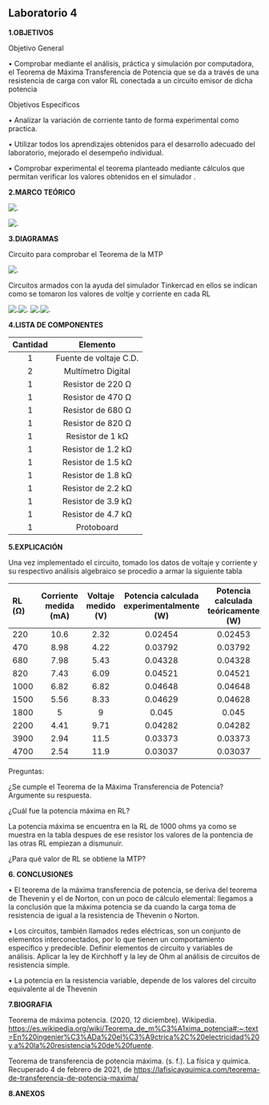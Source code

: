 ## Laboratorio 4


**1.OBJETIVOS**

Objetivo  General 

•	Comprobar mediante el análisis,  práctica y simulación por computadora, el Teorema de Máxima Transferencia de Potencia  que se da a través de una resistencia de carga con valor RL conectada a un circuito emisor de dicha potencia

Objetivos Específicos

•	Analizar la variación de corriente tanto de forma experimental como practica.

•	Utilizar todos los aprendizajes obtenidos para el desarrollo adecuado del laboratorio, mejorado el desempeño individual.

•	Comprobar experimental el teorema planteado mediante cálculos que permitan verificar los valores obtenidos en el simulador .

**2.MARCO TEÓRICO**

![.](https://github.com/Estefania-O/Laboratorio-4/blob/main/img/Teorema_maxima_potencia_transferida.png)

![.](https://github.com/Estefania-O/Laboratorio-4/blob/main/img/Maxima_transferencia_potencia.png)

**3.DIAGRAMAS**

Circuito para comprobar el Teorema de la MTP

![.](https://github.com/Estefania-O/Laboratorio-4/blob/main/img/Cicuito_guia4.png)

Circuitos armados con la ayuda del simulador Tinkercad en ellos se indican como se tomaron los valores de voltje y corriente en cada RL

![.](https://github.com/Estefania-O/Laboratorio-4/blob/main/img/Circuito_RL1.png)![.](https://github.com/Estefania-O/Laboratorio-4/blob/main/img/Circuito_RL2.png)
![.](https://github.com/Estefania-O/Laboratorio-4/blob/main/img/Circuito_RL3.png)![.](https://github.com/Estefania-O/Laboratorio-4/blob/main/img/Circuito_RL4.png)

**4.LISTA DE COMPONENTES**

|**Cantidad**|**Elemento**|
|:-----:|:-----:|
|1|Fuente de voltaje C.D.|
|2|Multímetro Digital|
|1|Resistor de 220 Ω|
|1|Resistor de 470 Ω|
|1|Resistor de 680 Ω|
|1|Resistor de 820 Ω|
|1|Resistor de 1 kΩ|
|1|Resistor de 1.2 kΩ|
|1|Resistor de 1.5 kΩ|
|1|Resistor de 1.8 kΩ|
|1|Resistor de 2.2 kΩ|
|1|Resistor de 3.9 kΩ|
|1|Resistor de 4.7 kΩ|
|1|Protoboard|

**5.EXPLICACIÓN**

Una vez implementado el circuito, tomado los datos de voltaje y corriente y su respectivo análisis algebraico se procedio a armar la siguiente tabla

|**RL (Ω)**|**Corriente medida (mA)**|**Voltaje medido (V)**|**Potencia calculada experimentalmente (W)**|**Potencia calculada teóricamente (W)**|
|:----|:----:|:---:|:---:|:---:|
|220|10.6|2.32|0.02454|0.02453|
|470|8.98|4.22|0.03792|0.03792|
|680|7.98|5.43|0.04328|0.04328|
|820|7.43|6.09|0.04521|0.04521|
|1000|6.82|6.82|0.04648|0.04648
|1500|5.56|8.33|0.04629|0.04628|
|1800|5|9|0.045|0.045|
|2200|4.41|9.71|0.04282|0.04282|
|3900|2.94|11.5|0.03373|0.03373|
|4700|2.54|11.9|0.03037|0.03037|

Preguntas:

¿Se cumple el Teorema de la Máxima Transferencia de Potencia? Argumente su respuesta.


¿Cuál fue la potencia máxima en RL?

La potencia máxima se encuentra en la RL de 1000 ohms ya como se muestra en la tabla despues de ese resistor los valores de la pontencia de las otras RL empiezan a dismunuir.

¿Para qué valor de RL se obtiene la MTP?


**6.  CONCLUSIONES**

•	El teorema de la máxima transferencia de potencia, se deriva del teorema de Thevenin y el de Norton, con un poco de cálculo elemental: llegamos a la conclusión que la máxima potencia se da cuando la carga toma de resistencia de igual a la resistencia de Thevenin o Norton.

•	Los circuitos, también llamados redes eléctricas, son un conjunto de elementos interconectados, por lo que tienen un comportamiento específico y predecible. Definir elementos de circuito y variables de análisis. Aplicar la ley de Kirchhoff y la ley de Ohm al análisis de circuitos de resistencia simple.


•	La potencia en la resistencia variable, depende de los valores del circuito equivalente al de Thevenin 


**7.BIOGRAFIA**

Teorema de máxima potencia. (2020, 12 diciembre). Wikipedia. https://es.wikipedia.org/wiki/Teorema_de_m%C3%A1xima_potencia#:~:text=En%20ingenier%C3%ADa%20el%C3%A9ctrica%2C%20electricidad%20y,a%20la%20resistencia%20de%20fuente.

Teorema de transferencia de potencia máxima. (s. f.). La física y química. Recuperado 4 de febrero de 2021, de https://lafisicayquimica.com/teorema-de-transferencia-de-potencia-maxima/

**8.ANEXOS**
